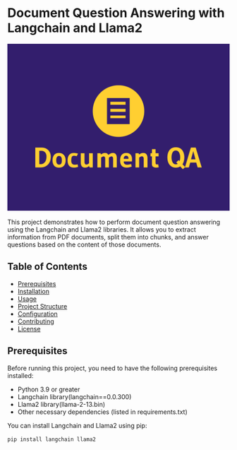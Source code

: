 # Document Question Answering with Langchain and Llama2

![Project Logo](logo.png)

This project demonstrates how to perform document question answering using the Langchain and Llama2 libraries. It allows you to extract information from PDF documents, split them into chunks, and answer questions based on the content of those documents.

## Table of Contents

- [Prerequisites](#prerequisites)
- [Installation](#installation)
- [Usage](#usage)
- [Project Structure](#project-structure)
- [Configuration](#configuration)
- [Contributing](#contributing)
- [License](#license)

## Prerequisites

Before running this project, you need to have the following prerequisites installed:

- Python 3.9 or greater
- Langchain library(langchain==0.0.300)
- Llama2 library(llama-2-13.bin)
- Other necessary dependencies (listed in requirements.txt)

You can install Langchain and Llama2 using pip:

```bash
pip install langchain llama2
